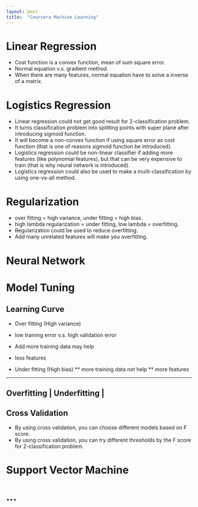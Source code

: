 ```yaml
---
layout: post
title:  "Coursera Machine Learning"
---
```


# Linear Regression
* Cost function is a convex function, mean of sum square error.
* Normal equation v.s. gradient method.
* When there are many features, normal equation have to solve a inverse of a matrix.

# Logistics Regression
* Linear regression could not get good result for 2-classification problem.
* It turns classification problem into splitting points with super plane after introducing sigmoid function.
* It will become a non-convex function if using square error as cost function (that is one of reasons sigmoid function be introduced).
* Logistics regression could be non-linear classifier if adding more features (like polynomial features), but that can be very expensive to train (that is why neural network is introduced).
* Logistics regression could also be used to make a multi-classification by using one-vs-all method.

# Regularization
* over fitting = high variance, under fitting = high bias.
* high lambda regularization = under fitting, low lambda = overfitting.
* Regularization could be used to reduce overfitting.
* Add many unrelated features will make you overfitting.

# Neural Network

# Model Tuning

## Learning Curve
* Over fitting (High variance)
 * low training error v.s. high validation error
 * Add more training data may help
 * less features

* Under fitting (High bias)
 ** more training data not help
 ** more features

----------------------------
Overfitting | Underfitting |
----------------------------

## Cross Validation
* By using cross validation, you can choose different models based on F score.
* By using cross validation, you can try different thresholds by the F score for 2-classification problem.

# Support Vector Machine

# ...
